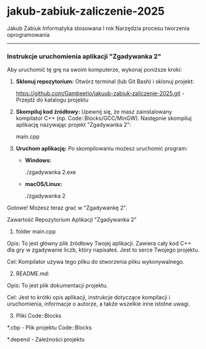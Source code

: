 # jakub-zabiuk-zaliczenie-2025

Jakub Żabiuk
Informatyka stosowana I rok
Narzędzia procesu tworzenia oprogramowania

-----

### Instrukcje uruchomienia aplikacji "Zgadywanka 2"

Aby uruchomić tę grę na swoim komputerze, wykonaj poniższe kroki:

1.  **Sklonuj repozytorium:**
    Otwórz terminal (lub Git Bash) i sklonuj projekt:

    https://github.com/Gambeetjo/jakuub-zabiuk-zaliczenie-2025.git - Przejdź do katalogu projektu
   
2.  **Skompiluj kod źródłowy:**
    Upewnij się, że masz zainstalowany kompilator C++ (np. Code::Blocks/GCC/MinGW). Następnie skompiluj aplikację nazywając projekt "Zgadywanka 2":
    
    main.cpp 

4.  **Uruchom aplikację:**
    Po skompilowaniu możesz uruchomić program:

      * **Windows:**

        ./zgadywanka 2.exe
        
      * **macOS/Linux:**
        
        ./zgadywanka 2
       

Gotowe! Możesz teraz grać w "Zgadywankę 2".

Zawartość Repozytorium Aplikacji "Zgadywanka 2"

1. folder
main.cpp

Opis: To jest główny plik źródłowy Twojej aplikacji. Zawiera cały kod C++ dla gry w zgadywanie liczb, który napisałeś. Jest to serce Twojego projektu.

Cel: Kompilator używa tego pliku do stworzenia pliku wykonywalnego.

2. README.md:

Opis: To jest plik dokumentacji projektu. 

Cel: Jest to krótki opis aplikacji, instrukcje dotyczące kompilacji i uruchomienia, informacje o autorze, a także wszelkie inne istotne uwagi. 

3. Pliki Code::Blocks
   
*.cbp    - Plik projektu Code::Blocks

*.depend - Zależności projektu
